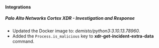 
#### Integrations

##### Palo Alto Networks Cortex XDR - Investigation and Response

- Updated the Docker image to: *demisto/python3:3.10.13.78960*.
- Added the `Process.is_malicious` key to **xdr-get-incident-extra-data** command.
